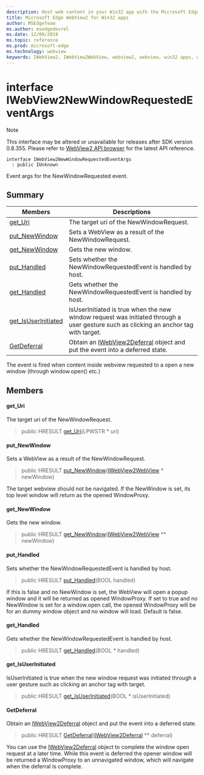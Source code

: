 ```yaml
---
description: Host web content in your Win32 app with the Microsoft Edge WebView2 control
title: Microsoft Edge WebView2 for Win32 apps
author: MSEdgeTeam
ms.author: msedgedevrel
ms.date: 12/09/2019
ms.topic: reference
ms.prod: microsoft-edge
ms.technology: webview
keywords: IWebView2, IWebView2WebView, webview2, webview, win32 apps, win32, edge
---
```


# interface IWebView2NewWindowRequestedEventArgs 

> [!NOTE]
> This interface may be altered or unavailable for releases after SDK version 0.8.355. Please refer to [WebView2 API browser](../../../webview2-api-browser.md) for the latest API reference.

```
interface IWebView2NewWindowRequestedEventArgs
  : public IUnknown
```

Event args for the NewWindowRequested event.

## Summary

 Members                        | Descriptions
--------------------------------|---------------------------------------------
[get_Uri](#get_uri) | The target uri of the NewWindowRequest.
[put_NewWindow](#put_newwindow) | Sets a WebView as a result of the NewWindowRequest.
[get_NewWindow](#get_newwindow) | Gets the new window.
[put_Handled](#put_handled) | Sets whether the NewWindowRequestedEvent is handled by host.
[get_Handled](#get_handled) | Gets whether the NewWindowRequestedEvent is handled by host.
[get_IsUserInitiated](#get_isuserinitiated) | IsUserInitiated is true when the new window request was initiated through a user gesture such as clicking an anchor tag with target.
[GetDeferral](#getdeferral) | Obtain an [IWebView2Deferral](IWebView2Deferral.md) object and put the event into a deferred state.

The event is fired when content inside webview requested to a open a new window (through window.open() etc.)

## Members

#### get_Uri 

The target uri of the NewWindowRequest.

> public HRESULT [get_Uri](#get_uri)(LPWSTR * uri)

#### put_NewWindow 

Sets a WebView as a result of the NewWindowRequest.

> public HRESULT [put_NewWindow](#put_newwindow)([IWebView2WebView](IWebView2WebView.md) * newWindow)

The target webview should not be navigated. If the NewWindow is set, its top level window will return as the opened WindowProxy.

#### get_NewWindow 

Gets the new window.

> public HRESULT [get_NewWindow](#get_newwindow)([IWebView2WebView](IWebView2WebView.md) ** newWindow)

#### put_Handled 

Sets whether the NewWindowRequestedEvent is handled by host.

> public HRESULT [put_Handled](#put_handled)(BOOL handled)

If this is false and no NewWindow is set, the WebView will open a popup window and it will be returned as opened WindowProxy. If set to true and no NewWindow is set for a window.open call, the opened WindowProxy will be for an dummy window object and no window will load. Default is false.

#### get_Handled 

Gets whether the NewWindowRequestedEvent is handled by host.

> public HRESULT [get_Handled](#get_handled)(BOOL * handled)

#### get_IsUserInitiated 

IsUserInitiated is true when the new window request was initiated through a user gesture such as clicking an anchor tag with target.

> public HRESULT [get_IsUserInitiated](#get_isuserinitiated)(BOOL * isUserInitiated)

#### GetDeferral 

Obtain an [IWebView2Deferral](IWebView2Deferral.md) object and put the event into a deferred state.

> public HRESULT [GetDeferral](#getdeferral)([IWebView2Deferral](IWebView2Deferral.md) ** deferral)

You can use the [IWebView2Deferral](IWebView2Deferral.md) object to complete the window open request at a later time. While this event is deferred the opener window will be returned a WindowProxy to an unnavigated window, which will navigate when the deferral is complete.

